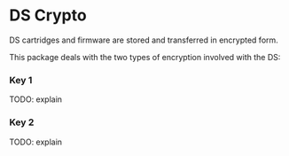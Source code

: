 # DS Crypto
DS cartridges and firmware are stored and transferred in encrypted form.

This package deals with the two types of encryption involved with the DS:

### Key 1
TODO: explain

### Key 2
TODO: explain